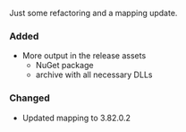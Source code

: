 Just some refactoring and a mapping update.

### Added
* More output in the release assets
    * NuGet package
    * archive with all necessary DLLs

### Changed
* Updated mapping to 3.82.0.2
